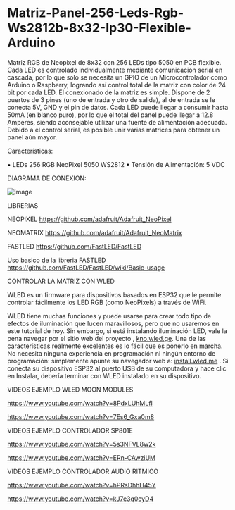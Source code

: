 # Matriz-Panel-256-Leds-Rgb-Ws2812b-8x32-Ip30-Flexible-Arduino

Matriz RGB de Neopixel de 8x32 con 256 LEDs tipo 5050 en PCB flexible. Cada LED es controlado individualmente mediante comunicación serial en cascada, por lo que solo se necesita un GPIO de un Microcontrolador como Arduino o Raspberry, logrando así control total de la matriz con color de 24 bit por cada LED. El conexionado de la matriz es simple. Dispone de 2 puertos de 3 pines (uno de entrada y otro de salida), al de entrada se le conecta 5V, GND y el pin de datos. Cada LED puede llegar a consumir hasta 50mA (en blanco puro), por lo que el total del panel puede llegar a 12.8 Amperes, siendo aconsejable utilizar una fuente de alimentación adecuada. Debido a el control serial, es posible unir varias matrices para obtener un panel aún mayor.

Características:

• LEDs 256 RGB NeoPixel 5050 WS2812
• Tensión de Alimentación: 5 VDC

DIAGRAMA DE CONEXION:



![image](https://github.com/KLYCKIT/Matriz-Panel-256-Leds-Rgb-Ws2812b-8x32-Ip30-Flexible-Arduino/assets/83427440/4529cc64-6fea-4f32-81dd-cd11a95f2393)



LIBRERIAS

NEOPIXEL
https://github.com/adafruit/Adafruit_NeoPixel

NEOMATRIX
https://github.com/adafruit/Adafruit_NeoMatrix

FASTLED
https://github.com/FastLED/FastLED

Uso basico de la libreria FASTLED
https://github.com/FastLED/FastLED/wiki/Basic-usage



CONTROLAR LA MATRIZ CON WLED

WLED es un firmware para dispositivos basados ​​en ESP32 que le permite controlar fácilmente los LED RGB (como NeoPixels) a través de WiFi.

WLED tiene muchas funciones y puede usarse para crear todo tipo de efectos de iluminación que lucen maravillosos, pero que no usaremos en este tutorial de hoy. Sin embargo, si está instalando iluminación LED, vale la pena navegar por el sitio web del proyecto , [kno.wled.ge](https://kno.wled.ge/). Una de las características realmente excelentes es lo fácil que es ponerlo en marcha. No necesita ninguna experiencia en programación ni ningún entorno de programación: simplemente apunte su navegador web a: [install.wled.me](https://install.wled.me/) . Si conecta su dispositivo ESP32 al puerto USB de su computadora y hace clic en Instalar, debería terminar con WLED instalado en su dispositivo.


VIDEOS EJEMPLO WLED MOON MODULES

https://www.youtube.com/watch?v=8PdxLUhMLfI

https://www.youtube.com/watch?v=7Es6_Gxa0m8



VIDEOS EJEMPLO CONTROLADOR SP801E

https://www.youtube.com/watch?v=5s3NFVL8w2k

https://www.youtube.com/watch?v=ERn-CAwziUM



VIDEOS EJEMPLO CONTROLADOR AUDIO RITMICO

https://www.youtube.com/watch?v=hPRsDhhH45Y

https://www.youtube.com/watch?v=kJ7e3q0cyD4
